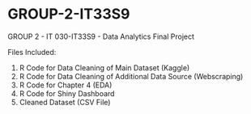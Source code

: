 # GROUP-2-IT33S9
GROUP 2 - IT 030-IT33S9 - Data Analytics Final Project

Files Included:
1. R Code for Data Cleaning of Main Dataset (Kaggle)
2. R Code for Data Cleaning of Additional Data Source (Webscraping)
3. R Code for Chapter 4 (EDA)
4. R Code for Shiny Dashboard
5. Cleaned Dataset (CSV File)
